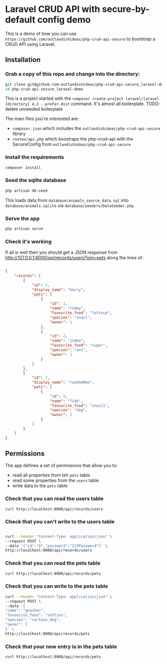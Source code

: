 # Laravel CRUD API with secure-by-default config demo

This is a demo of how you can use `https://github.com/outlandishideas/php-crud-api-secure` to bootstrap a CRUD API
using Laravel.

## Installation

### Grab a copy of this repo and change into the directory:

```bash
git clone git@github.com:outlandishideas/php-crud-api-secure_laravel-demo.git
cd php-crud-api-secure_laravel-demo
```
This is a project started with the `composer create-project laravel/laravel {directory} 4.2 --prefer-dist` 
command. It's almost all boilerplate. TODO: delete unneeded boilerplate 

The main files you're interested are:
* `composer.json` which includes the `outlandishideas/php-crud-api-secure` library
* `routes/api.php` which boostraps the php-crud-api with the SecureConfig from `outlandishideas/php-crud-api-secure`

### Install the requirements

```bash
composer install
```

### Seed the sqlite database

```bash
php artisan db:seed
```
This loads data from `database/animals_source_data.sql` 
into `database/animals.sqlite` 
via `database/seeders/DataSeeder.php`

### Serve the app

```bash
php artisan serve
```

### Check it's working 

If all is well then you should get a JSON response
from http://127.0.0.1:8000/api/records/users?join=pets
along the lines of:

```json

{
    "records": [
        {
            "id": 1,
            "display_name": "harry",
            "pets": [
                {
                    "id": 1,
                    "name": "timmy",
                    "favourite_food": "lettuce",
                    "species": "snail",
                    "owner": 1
                },
                {
                    "id": 2,
                    "name": "jimbo",
                    "favourite_food": "sugar",
                    "species": "ant",
                    "owner": 1
                }
            ]
        },
        {
            "id": 2,
            "display_name": "randomMan",
            "pets": [
                {
                    "id": 3,
                    "name": "fido",
                    "favourite_food": "snails",
                    "species": "dog",
                    "owner": 2
                }
            ]
        }
    ]
}

```

## Permissions
The app defines a set of permissions that allow you to:

* read all properties from teh `pets` table
* read some properties from the `users` table
* write data to the `pets` table


### Check that you can read the users table
```bash
curl http://localhost:8000/api/records/users
```
### Check that you can't write to the users table
```bash

curl --header "Content-Type: application/json" \
--request POST \
--data '{"id":"8","password":"123Password"}' \
http://localhost:8000/api/records/users
```

### Check that you can read the pets table
```bash
curl http://localhost:8000/api/records/pets
```

### Check that you can write to the pets table
```bash
curl --header "Content-Type: application/json" \
--request POST \
--data '{ 
"name": "gnasher", 
"favourite_food": "softies", 
"species": "cartoon_dog", 
"owner": 1 
}' \
http://localhost:8000/api/records/pets
```

### Check that your new entry is in the pets table
```bash
curl http://localhost:8000/api/records/pets
```
